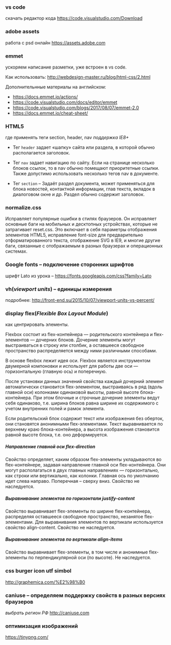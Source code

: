 ### vs code
скачать редактор кода https://code.visualstudio.com/Download
### adobe assets
работа с psd онлайн https://assets.adobe.com
### emmet
ускоряем написание разметки, уже встроен в vs code.

Как использовать: http://webdesign-master.ru/blog/html-css/2.html

Дополнительнные материалы на английском:
* https://docs.emmet.io/actions/
* https://code.visualstudio.com/docs/editor/emmet
* https://code.visualstudio.com/blogs/2017/08/07/emmet-2.0
* https://docs.emmet.io/cheat-sheet/

### HTML5
где применять теги section, header, nav
_поддержка IE8+_
* Тег `header` задает «шапку» сайта или раздела, в которой обычно располагается заголовок.

* Тег `nav` задает навигацию по сайту. Если на странице несколько блоков ссылок, то в nav обычно помещают приоритетные ссылки. Также допустимо использовать несколько тегов nav в документе.

* Тег `section` – Задаёт раздел документа, может применяться для блока новостей, контактной информации, глав текста, вкладок в диалоговом окне и др. Раздел обычно содержит заголовок.

### normalize.css
Исправляет популярные ошибки в стилях браузеров. Он исправляет основные баги на мобильных и десктопных устройствах, которые не затрагивает reset.css. 
Это включает в себя параметры отображения элементов HTML5, исправление font-size для предварительно отформатированного текста, отображение SVG в IE9, и многие другие баги, связанные с отображаемым в разных браузерах и операционных системах.
### Google fonts – подключение сторонних шрифтов
шрифт Lato из урока – https://fonts.googleapis.com/css?family=Lato

### vh(_viewport units_) – единицы измерения
подробнее: http://front-end.su/2015/10/07/viewport-units-vs-percent/

### display flex(_Flexible Box Layout Module_)
как центрировать элементы.

Flexbox состоит из flex-контейнера — родительского контейнера и flex-элементов — дочерних блоков. Дочерние элементы могут выстраиваться в строку или столбик, а оставшееся свободное пространство распределяется между ними различными способами.

В основе flexbox лежит идея оси. Flexbox является инструментом двумерной компоновки и использует для работы две оси — горизонтальную (главную ось) и поперечную.

После установки данных значений свойства каждый дочерний элемент автоматически становится flex-элементом, выстраиваясь в ряд (вдоль главной оси) колонками одинаковой высоты, равной высоте блока-контейнера. При этом блочные и строчные дочерние элементы ведут себя одинаково, т.е. ширина блоков равна ширине их содержимого с учетом внутренних полей и рамок элемента.

Если родительский блок содержит текст или изображения без оберток, они становятся анонимными flex-элементами. Текст выравнивается по верхнему краю блока-контейнера, а высота изображения становится равной высоте блока, т.е. оно деформируется.

##### Направление главной оси flex-direction
Свойство определяет, каким образом flex-элементы укладываются во flex-контейнере, задавая направление главной оси flex-контейнера. Они могут располагаться в двух главных направлениях — горизонтально, как строки или вертикально, как колонки. Главная ось по умолчанию идет слева направо. Поперечная – сверху вниз. Свойство не наследуется.

##### Выравнивание элементов по горизонтали justify-content
Свойство выравнивает flex-элементы по ширине flex-контейнера, распределяя оставшееся свободное пространство, незанятое flex-элементами. Для выравнивания элементов по вертикали используется свойство align-content. Свойство не наследуется.

##### Выравнивание элементов по вертикали align-items
Свойство выравнивает flex-элементы, в том числе и анонимные flex-элементы по перпендикулярной оси (по высоте). Не наследуется.

### css burger icon utf simbol
http://graphemica.com/%E2%98%B0

### caniuse – определяем поддержку свойств в разных версиях браузеров
_выбрать регион РФ_
http://caniuse.com

### оптимизация изображений
https://tinypng.com/